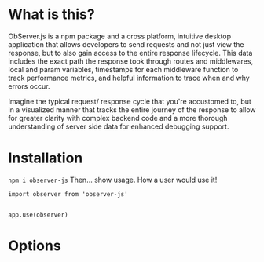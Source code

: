 # What is this?

ObServer.js is a npm package and a cross platform, intuitive desktop application that allows developers to send requests and not just view the response, 
but to also gain access to the entire response lifecycle. This data includes the exact path the response took through routes and middlewares, local and param variables, 
timestamps for each middleware function to track performance metrics, and helpful
information to trace when and why errors occur. 

Imagine the typical request/ response cycle that you're accustomed to, but in a visualized manner that tracks the entire journey of the response to allow for greater clarity with complex backend code and a more thorough understanding of server side data for enhanced debugging support.

# Installation 

`npm i observer-js`
Then... show usage. How a user would use it!

```
import observer from 'observer-js'


app.use(observer) 
```

# Options 